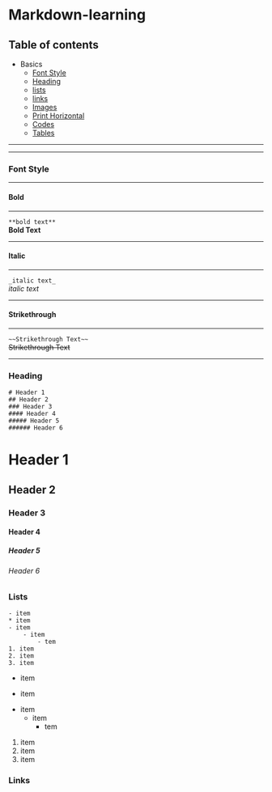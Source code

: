 # Markdown-learning

## Table of contents

- Basics
  - [Font Style](#Font-Style)
  - [Heading](#)
  - [lists](#)
  - [links](#)
  - [Images](#)
  - [Print Horizontal](#)
  - [Codes](#)
  - [Tables](#)

---
---

### Font Style

---

#### Bold

---
`**bold text**`  
**Bold Text**

---

#### Italic

---
`_italic text_`  
_italic text_

---

#### Strikethrough

---
`~~Strikethrough Text~~`  
~~Strikethrough Text~~

---

### Heading

```
# Header 1
## Header 2
### Header 3
#### Header 4
##### Header 5
###### Header 6
```

# Header 1

## Header 2

### Header 3

#### Header 4

##### Header 5

###### Header 6

### Lists

```
- item
* item
- item 
    - item
        - tem
1. item
2. item
3. item
```

- item
* item

- item 
    - item
        - tem

1. item
2. item
3. item

### Links
